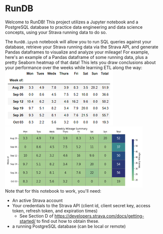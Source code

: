 # RunDB
Welcome to RunDB! This project utilizes a Jupyter notebook and a PostgreSQL database to practice data engineering and data science concepts, using your Strava running data to do so.<br>

The `RunDB.ipynb` notebook will allow you to run SQL queries against your database, retrieve your Strava running data via the Strava API, and generate Pandas dataframes to visualize and analyze your mileage! For example, here's an example of a Pandas dataframe of some running data, plus a pretty Seaborn heatmap of that data! This lets you draw conclusions about your performance over the weeks while learning ETL along the way:<br>
<img src="https://github.com/garretts-hub/RunDB/blob/main/images/sample_dataframe_output.PNG" alt="Sample output of a Dataframe with Weekly Running data" title="RunDB DataFrame">
<img src="https://github.com/garretts-hub/RunDB/blob/main/images/sample_heatmap_output.png" alt="Sample output of a Seaborn Heatmap with Weekly Running data" title="RunDB Heatmap" width=auto height="200">
<br>
Note that for this notebook to work, you'll need:
 - An active Strava account
 - Your credentials to the Strava API (client id, client secret key, access token, refresh token, and expiration times)
   - See Section D of https://developers.strava.com/docs/getting-started/ to find out how to obtain these.
 - a running PostgreSQL database (can be local or remote)



